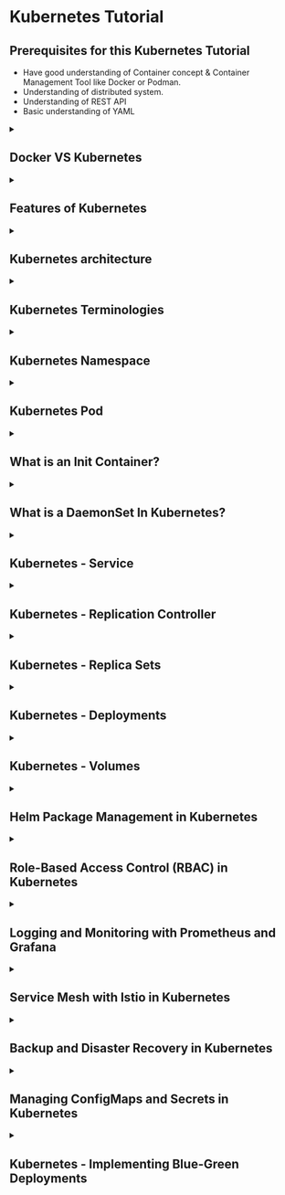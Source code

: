 # Kubernetes Tutorial

## Prerequisites for this Kubernetes Tutorial

- Have good understanding of Container concept & Container Management Tool like Docker or Podman.
- Understanding of distributed system.
- Understanding of REST API
- Basic understanding of YAML

<details>
<summary> 
 
 ## Docker VS Kubernetes
 </summary><br>

 - Docker is containerization platform, whereas Kubernetes is container orchestration platform.
 - Containers are **Ephermal(Short lived)** in nature. If the container 1 takes all the resources of the host VM, nth container may not get the sufficient memory and may die.

   ![docker-on-host-vm](https://github.com/srirymec/devops-sre-learning/blob/main/kubernetes/images/docker1.jpg)

| Topic              | Docker                                                                                     | Kubernetes                                                                                  |
|--------------------|--------------------------------------------------------------------------------------------|---------------------------------------------------------------------------------------------|
| **Function**        | Docker is a tool that packages applications into containers for consistent behavior.       | Kubernetes automates the deployment, scaling, and management of containerized applications.  |
| **Key Features**    | - **Containerization**: Packages apps into standardized units.                            | - **Container Orchestration**: Manages containers across multiple machines.                 |
|                    | - **Portability**: Containers run on any system with Docker support.                        | - **Scaling**: Dynamically adjusts resources based on demand.                               |
|                    | - **Resource Efficiency**: Containers share the host OS kernel.                            | - **Self-Healing**: Automatically restarts failed containers and redeploys them.             |
|                    | - **Development Focus**: Tools for building, testing, and deploying containers.            | - **Automation**: Automates operational tasks like deployment and scaling.                  |
| **When to Use**     | Ideal for developing, testing, and deploying individual applications or services.         | Best for complex, large-scale applications with many containers and high availability needs. |
| **Scope**           | Focuses on individual containers and their development.                                    | Focuses on orchestrating and managing clusters of containers.                               |
| **Complexity**      | Simpler to set up and use, focused on single-container applications.                       | More complex, requires knowledge of container orchestration and cluster management.        |
| **Use Cases**       | Used for developing and testing applications.                                              | Used for deploying and managing applications in production, especially at scale.            |


</details>

<details>
<summary> 
 
 ## Features of Kubernetes
 </summary><br>
 
According to the Kubernetes.io website, Features of Kubernetes are:
- **Automated rollouts and rollbacks:** Kubernetes progressively rolls out changes to your application or its 
configuration, while monitoring application health to ensure it doesn't kill all your instances at the same time. If 
something goes wrong, Kubernetes will rollback the change for you. Take advantage of a growing ecosystem of 
deployment solutions.
- **Service discovery and load balancing:** No need to modify your application to use an unfamiliar service discovery 
mechanism. Kubernetes gives Pods their own IP addresses and a single DNS name for a set of Pods and can loadbalance across them.
- **Storage orchestration:** Automatically mount the storage system of your choice, whether from local storage, a public 
cloud provider such as AWS or GCP, or a network storage system such as NFS, iSCSI, Ceph, Cinder.
- **Self-healing:** Restarts containers that fail, replaces and reschedules containers when nodes die, kills containers that 
don't respond to your user-defined health check, and doesn't advertise them to clients until they are ready to serve.
Secret and configuration management: Deploy and update secrets and application configuration without 
rebuilding your image and without exposing secrets in your stack configuration.
- **Automatic bin packing:** Automatically places containers based on their resource requirements and other 
constraints, while not sacrificing availability. Mix critical and best-effort workloads in order to drive up utilization and 
save even more resources.
- **Batch execution:** In addition to services, Kubernetes can manage your batch and CI workloads, replacing containers 
that fail, if desired.
- **Horizontal scaling:** Scale your application up and down with a simple command, with a UI, or automatically based 
on CPU usage.
- **IPv4/IPv6 dual-stack:** Allocation of IPv4 and IPv6 addresses to Pods and Services
- **Designed for extensibility:** Add features to your Kubernetes cluster without changing upstream source code.

</details>

<details>
<summary> 
 
 ## Kubernetes architecture
 </summary><br>

**K8 Cluster Components**

![k8-cluster-components](https://github.com/srirymec/devops-sre-learning/blob/main/kubernetes/images/K8s-cluster-components.jpg)

**K8 Architecture**

![k8-architecture](https://github.com/srirymec/devops-sre-learning/blob/main/kubernetes/images/K8s-Architecture.jpg)

A Kubernetes cluster consists of a **control plane** plus a set of worker machines, called **nodes**, that run containerized applications. Every cluster needs at least one worker node in order to run Pods.

The worker node(s) host the Pods that are the components of the application workload. The control plane manages the worker nodes and the Pods in the cluster. In production environments, the control plane usually runs across multiple computers and a cluster usually runs multiple nodes, providing fault-tolerance and high availability.

- ***Control plane components***

  - **kube-apiserver:**
    The API server is a component of the Kubernetes control plane that exposes the Kubernetes API.

  - **etcd:**
    Consistent and highly-available key value store used as Kubernetes' backing store for all cluster data.

  - **kube-scheduler:**
    Control plane component that watches for newly created Pods with no assigned node, and selects a node for them to run on.

  - **kube-controller-manager:**
    Control plane component that runs controller processes.
    
    There are many different types of controllers. Some examples of them are:

    - **Node controller:** Responsible for noticing and responding when nodes go down.
    - **Job controller:** Watches for Job objects that represent one-off tasks, then creates Pods to run those tasks to completion.
    - **EndpointSlice controller:** Populates EndpointSlice objects (to provide a link between Services and Pods).
    - **ServiceAccount controller:** Create default ServiceAccounts for new namespaces.

  - **cloud-controller-manager:**

    A Kubernetes control plane component that embeds cloud-specific control logic. The cloud controller manager lets you link your cluster into your cloud provider's API,      and separates out the components that interact with that cloud platform from components that only interact with your cluster.


- ***Node components***

  - **kubelet:**

    An agent that runs on each node in the cluster. It makes sure that containers are running in a Pod.

  - **kube-proxy (optional):**

     kube-proxy is a network proxy that runs on each node in your cluster, implementing part of the Kubernetes Service concept.

  - **Container runtime:**

     A fundamental component that empowers Kubernetes to run containers effectively. Kubernetes supports container runtimes such as containerd, CRI-O, and any other             implementation of the Kubernetes CRI (Container Runtime Interface).

</details>

<details>
<summary> 
 
 ## Kubernetes Terminologies
 </summary><br>

Kubernetes’ Terminology: Terminology which helps to understand each objects in Kubernetes cluster to 
deploy and manage containers.

- **Service:** The Service operator requests existing IP addresses and information from the endpoint operator and will 
manages network connectivity based on labels. A Service is used to communicate between pods, namespaces, and outside 
the cluster.
- **Endpoints:** An endpoint is a resource that gets IP addresses of one or more pods dynamically assigned to it, along with a 
port.
- **Labels:** To easily manage thousands of Pods across of many nodes could be difficult. To make management easier, we can 
use labels, arbitrary string which becomes part of the objects metadata. These can then be used when checking or changing 
the state of objects.
- **Taints:** Nodes can have taints to discourage or stop pods to be assigned or placed on that node. 
- **Toleration:** Tolerations allow the scheduler to schedule pods with matching taints. Tolerations allow scheduling but 
don't guarantee scheduling: the scheduler also evaluates other parameters as part of its function. Taints and tolerations 
work together to ensure that pods are not scheduled onto inappropriate nodes.
- **Affinity:** In Kubernetes, affinity is a set of rules that give hints to the scheduler about where to place pods.
- **Annotation:** A key-value pair that is used to attach arbitrary non-identifying metadata to objects.
- **cgroup (control group):** A group of Linux processes with optional resource isolation, accounting and limits.
cgroup is a Linux kernel feature that limits, accounts for, and isolates the resource usage (CPU, memory, disk I/O, network)
for a collection of processes.
- **Cluster:** A set of worker machines, called nodes, that run containerized applications. Every cluster has at least one worker 
node.
- **DaemonSet:** Ensures a copy of a Pod is running across a set of nodes in a cluster. Used to deploy system daemons such as 
log collectors and monitoring agents that typically must run on every Node.
- **Ephemeral Container:** A Container type that you can temporarily run inside a Pod. If you want to investigate a Pod 
that's running with problems, you can add an ephemeral container to that Pod and carry out diagnostics. Ephemeral 
containers have no resource or scheduling guarantees, and you should not use them to run any part of the workload itself.
- **Init Container:** One or more initialization containers that must run to completion before any app containers run. 
Initialization (init) containers are like regular app containers, with one difference: init containers must run to completion 
before any app containers can start. Init containers run in series: each init container must run to completion before the 
next init container begins.
- **Kubectl:** Command line tool for communicating with a Kubernetes cluster's control plane, using the Kubernetes API. You 
can use kubectl to create, inspect, update, and delete Kubernetes objects.
- **LimitRange:** Provides constraints to limit resource consumption per Containers or Pods in a namespace. LimitRange
limits the quantity of objects that can be created by type, as well as the amount of compute resources that may be 
requested/consumed by individual Containers or Pods in a namespace.
- **Logging:** Logs are the list of events that are logged by cluster or application. Application and systems logs can help you 
understand what is happening inside your cluster. The logs are particularly useful for debugging problems and monitoring 
cluster activity.
- **Namespace:** An abstraction used by Kubernetes to support isolation of groups of resources within a single cluster. 
Namespaces are used to organize objects in a cluster and provide a way to divide cluster resources. Names of resources 
need to be unique within a namespace, but not across namespaces. Namespace-based scoping is applicable only for 
namespaced objects (e.g., Deployments, Services, etc) and not for cluster-wide objects (e.g., StorageClass, Nodes, 
PersistentVolumes, etc).
- **Node:** A node is a worker machine in Kubernetes. A worker node may be a VM or physical machine, depending on the 
cluster. It has local daemons or services necessary to run Pods and is managed by the control plane. 
- **RBAC (Role-Based Access Control):** Manages authorization decisions, allowing admins to dynamically configure 
access policies through the Kubernetes API. RBAC utilizes roles, which contain permission rules, and role bindings, which 
grant the permissions defined in a role to a set of users.
 </details>

<details>
<summary> 
 
## Kubernetes Namespace
</summary><br>

Namespace provides an additional qualification to a resource name. This is helpful when multiple teams are using the same cluster and there is a potential of name collision. It can be as a virtual wall between multiple clusters.

Following are some of the important functionalities of a Namespace in Kubernetes −

- Namespaces help pod-to-pod communication using the same namespace.

- Namespaces are virtual clusters that can sit on top of the same physical cluster.

- They provide logical separation between the teams and their environments.

### Create a Namespace

`kubectl create f namespace.yml `

### Using Namespace in Service - Example

```
apiVersion: v1
kind: Service
metadata:
   name: elasticsearch
   namespace: elk
   labels:
      component: elasticsearch
spec:
   type: LoadBalancer
   selector:
      component: elasticsearch
   ports:
   - name: http
      port: 9200
      protocol: TCP
   - name: transport
      port: 9300
      protocol: TCP
```
</details>

<details>
<summary> 
 
## Kubernetes Pod
</summary><br>

- Pods are the **smallest deployable units** in Kubernetes.
- Pods are **ephemeral** in nature; they can be created, deleted, and updated.
- A pod can have **more than one container**; there is no limit to how many containers you can run inside a pod.
- Each pod gets a **unique IP address.**
- Pods communicate with each other using the IP address.
- Containers inside a pod connect using **localhost** on different ports.
- Containers running inside a pod should have different port numbers to avoid port clashes.
- You can set CPU and memory resources for each container running inside the pod.
- Containers inside a pod **share the same volume mount.**
- All the containers inside a pod are scheduled on the same node; It cannot span multiple nodes.
- If there is more than one container, during the pod startup all the main containers start in parallel. Whereas the init containers inside the pod run in sequence.

![k8-pod](https://github.com/srirymec/devops-sre-learning/blob/main/kubernetes/images/k8-pod.PNG)

**Containers inside the Kubernetes pod share the following,**

- **Network namespace** - All containers inside a pod communicate via localhost.
- **IPC namespace** - All containers use a shared interprocess communication namespace.
- **UTS namespace** - All containers share the same hostname.

**What is not shared between containers inside a pod?**

- By default, the **PID namespace** is not shared however kubernetes provide options to enable process sharing between containers inside the pod using `shareProcessNamespace` Option.
- The mount namespace is not shared between containers. Each container has its own private filesystem and directories. However, the **pod mount volumes** are shared between containers.
 
### Kubernetes Pod YAML (Object Definition)

Here is an example Pod YAML that creates an Nginx web server pod. This YAML is nothing but a declarative desired state of a pod.

```
apiVersion: v1
kind: Pod
metadata:
  name: web-server-pod
  labels:
    app: web-server
    environment: production
  annotations:
    description: This pod runs the web server
spec:
  containers:
  - name: web-server
    image: nginx:latest
    ports:
    - containerPort: 80
```

Let's take a look at the Kubernetes pod object.

| Parameter   | Description |
|-------------|-------------|
| `apiVersion` | The API version of the pod. In our case, it's `v1`. |
| `kind`       | Kind of the object. It's `Pod`. |
| `metadata`   | Metadata is used to uniquely identify and describe the pod:<br>• **labels** – Set of key-value pairs to represent the pod. This is similar to tagging in cloud environments. Every object must be labeled with standard labels. It helps in grouping the objects.<br>• **name** – Name of the pod.<br>• **namespace** – Namespace for the pod.<br>• **annotations** – Additional data in key-value format. |
| `spec`       | Under the `spec` section, we declare the desired state of the pod. These are the specifications of the containers we want to run inside the pod. |
| `containers` | Under `containers`, we declare the desired state of the containers inside the pod: the container image, exposed port, etc. |

### Creating the Pod

Create a file named `nginx.yaml` with the following contents.

```
apiVersion: v1
kind: Pod
metadata:
  name: web-server-pod
  labels:
    app: web-server
    environment: production
  annotations:
    description: This pod runs the web server
spec:
  containers:
  - name: web-server
    image: nginx:1.14.2
    ports:
    - containerPort: 80
```

Now, to deploy the manifest, you need to execute the following kubectl command with the file name.

`kubectl create -f nginx.yaml`

Once the pod is deployed you will see the pod **Running** status as shown below. In our example, we have only one container inside the pod. So it shows `1/1` ready and running.

![k8-pod-1](https://github.com/srirymec/devops-sre-learning/blob/main/kubernetes/images/k8-pod-1.PNG)
 
### Describe a Pod

If you want to know all the **details of the running pod**, you can describe the pod using kubectl.

`kubectl describe pod web-server-pod`

In the following output, you can see all the details about the pod. Its IP address, namespace, container details, QoS class, etc.

![k8-pod-2](https://github.com/srirymec/devops-sre-learning/blob/main/kubernetes/images/k8-pod-2.PNG)
 
### Access Pod Shell

There are many use cases where you need terminal access to the pod. One main use case is debugging and troubleshooting.

You can access the shell of web-server-pod using the following command.

`kubectl exec -it web-server-pod -- /bin/sh`

In the following output, I am executing whoami command inside the pod.

![k8-pod-3](https://github.com/srirymec/devops-sre-learning/blob/main/kubernetes/images/k8-pod-3.PNG)
 
### Pod Lifecycle

Following are the pod lifecycle phases.

- **1. Pending:** It means the pod creation request is successful, however, the scheduling is in process. For example, it is in the process of downloading the container image.
- **2. Running:** The pod is successfully running and operating as expected. For example, the pod is service client requests.
- **3. Succeeded:** All containers inside the pod have been successfully terminated. For example, the successful completion of a CronJob object.
- **4. Failed:** All pods are terminated but at least one container has terminated in failure. For example, the application running inside the pod is unable to start due to a config issue and the container exits with a non-zero exit code.
- **5. Unknown:** Unknown status of the pod. For example, the cluster is unable to monitor the status of the pod.
 
### Pod Associated Objects

When it comes to running applications on Kubernetes, we don't run an individual pod. Because Kubernetes is all about **scaling and maintaining** the availability of pods.
Kubernetes has different types of objects associated with pods for different use cases.

The following are important pod-associated objects.

- **1. Replicaset:** To maintain a stable set of Pods replicas running at any given time.
- **2. Deployment:** To run stateless applications like web servers, APIs, etc
- **3. StatefulSets:** To run stateful applications like distributed databases.
- **4. Daemonsets:** To run agents on all the Kubernetes nodes.
- **5. Jobs:** For batch processing
- **6. CronJobs:** Scheduled Jobs

</details>

<details>
<summary> 
 
## What is an Init Container?
</summary><br>

- Init Containers are containers that **start and run to completion** before starting the main containers in the pod. It acts as a preparatory step, allowing us to perform initialization tasks, configure prerequisites, or configure dependencies required by the application in the main containers.

 ![init-container-1](https://github.com/srirymec/devops-sre-learning/blob/main/kubernetes/images/init-container-1.PNG)

 - Let's say we have an application that needs a secret to connect to an API. You can't hardcode this secret into the application or use Kubernetes secrets due to compliance reasons. In this case, **you can use an init container** to fetch the secret from a secret management service like Vault or AWS Secrets Manager and write it to a location in the pod where the application container can access it.

 ![init-container-2](https://github.com/srirymec/devops-sre-learning/blob/main/kubernetes/images/init-container-2.PNG)

- This way when the application pod starts, it will have access to the secret to connect to the API.

- To put it simply, init containers can ensure your applications are always properly configured and initialized before they are started.

</details>
<details>
<summary> 
 
## What is a DaemonSet In Kubernetes?
</summary><br>

- The DaemonSet object is designed to **ensure that a single pod runs on each worker node**. This means you cannot scale daemonset pods in a node. And for some reason, if the daemonset pod gets deleted from the node, the daemonset controller creates it again.

- Let's look at an example. If there are 500 worker nodes and you deploy a daemonset, the daemonset controller will run one pod per worker node by default. That is a total of 500 pods. However, using **nodeSelector, nodeAffinity, Taints, and Tolerations**, you can restrict the daemonset to run on specific nodes.

- For example, in a cluster of 100 worker nodes, one might have 20 worker nodes labeled GPU enabled to run batch workloads. And you should run a pod on those 20 worker nodes. In this case, you can deploy the pod as a Daemonset using a node selector. We will look at it practically later in this guide.

- Another example is that you have a specific number of worker nodes dedicated to platform tools (ingress, monitoring, logging, etc.) and want to run Daemonset related to platform tools only on the nodes labeled as platform tools. In this case, you can use the nodeSelector to run the daemonset pods only on the worker nodes dedicated to platform tooling.

### Kubernetes DaemonSet Use Cases

- **Cluster Log Collection:** Running a log collector on every node to centralize Kubernetes logging data. Eg:   fluentd , logstash, fluentbit
- **Cluster Monitoring:** Deploy monitoring agents, such as Prometheus Node Exporter, on every node in the cluster to collect and expose node-level metrics. This way prometheus gets all the required worker node metrics.
- **Security and Compliance:** Running CIS Benchmarks on every node using tools like kube-bench. Also deploy security agents, such as intrusion detection systems or vulnerability scanners, on specific nodes that require additional security measures. For example, nodes that handle PCI, and PII-compliant data.
- **Storage Provisioning:** Running a storage plugin on every node to provide a shared storage system to the entire cluster.
- **Network Management:** Running a network plugin or firewall on every node to ensure consistent network policy enforcement. For example, the Calico CNI plugin runs as Daemonset on all the nodes.

### DaemonSet Example

Like other Kubernetes objects, `DaemonSet` also gets configured by using YAML files.

```
apiVersion: apps/v1
kind: DaemonSet
metadata:
  name: fluentd
  namespace: logging
  labels:
    app: fluentd-logging
spec:
  selector:
    matchLabels:
      name: fluentd
  template:
    metadata:
      labels:
        name: fluentd
    spec:
      containers:
      - name: fluentd-elasticsearch
        image: quay.io/fluentd_elasticsearch/fluentd:v2.5.2
        resources:
          limits:
            memory: 200Mi
          requests:
            cpu: 100m
            memory: 200Mi
        volumeMounts:
        - name: varlog
          mountPath: /var/log
      terminationGracePeriodSeconds: 30
      volumes:
      - name: varlog
        hostPath:
          path: /var/log
```

Let's understand the manifest file.

- **`apiVersion`:** `apps/v1` for `DaemonSet`
- **`kind`:** `DaemonSet` such as Pod, Deployment, and Service
- **`metadata`:** Put the name of the `DaemonSet`, mention namespace, annotations, and labels. In our case `DaemonSet's` name is fluentd.
- **`spec.selector`:** The selector for the pods is managed by the `DaemonSet`. This value must be a label specified in the pod template. This value is immutable.
- **`spec.template`:** This is a required field that specifies a pod template for the `DaemonSet` to use. Along with all the required fields for containers. It has everything of pod schema except `apiVersion` and `kind`.

</details>


<details>
<summary> 
 
## Kubernetes - Service
</summary><br>

A service can be defined as a logical set of pods. It can be defined as an abstraction on the top of the pod which provides a single IP address and DNS name by which pods can be accessed.

### Example service yaml

```
apiVersion: v1
kind: Service
metadata:
   name: appname
   labels:
      k8s-app: appname
spec:
   type: NodePort
   ports:
   - port: 8080
      nodePort: 31999
      name: omninginx
   selector:
      k8s-app: appname
      component: nginx
      env: env_name
```
</details>

<details>
<summary> 
 
## Kubernetes - Replication Controller
</summary><br>

Replication Controller is one of the key features of Kubernetes, which is responsible for managing the pod lifecycle. It is responsible for making sure that the specified number of pod replicas are running at any point of time. 

```
apiVersion: v1
kind: ReplicationController --------------------------> 1
metadata:
   name: Tomcat-ReplicationController --------------------------> 2
spec:
   replicas: 3 ------------------------> 3
   template:
      metadata:
         name: Tomcat-ReplicationController
      labels:
         app: App
         component: neo4j
      spec:
         containers:
         - name: Tomcat- -----------------------> 4
         image: tomcat: 8.0
         ports:
            - containerPort: 7474 ------------------------> 5
```

- **1. Kind: ReplicationController** → In the above code, we have defined the kind as replication controller which tells the kubectl that the yaml file is going to be used for creating the replication controller.

- **2. name: Tomcat-ReplicationController** → This helps in identifying the name with which the replication controller will be created. If we run the kubctl, get rc < Tomcat-ReplicationController > it will show the replication controller details.

- **3. replicas: 3** → This helps the replication controller to understand that it needs to maintain three replicas of a pod at any point of time in the pod lifecycle.

- **4. name: Tomcat** → In the spec section, we have defined the name as tomcat which will tell the replication controller that the container present inside the pods is tomcat.

- **5. containerPort: 7474** → It helps in making sure that all the nodes in the cluster where the pod is running the container inside the pod will be exposed on the same port 7474.

</details>

<details>
<summary> 
 
## Kubernetes - Replica Sets
</summary><br>

- Replica Set ensures how many replica of pod should be running. It can be considered as a replacement of replication controller. 
- The key difference between the replica set and the replication controller is, the replication controller only supports equality-based selector whereas the replica set supports set-based selector.

```
apiVersion: extensions/v1beta1 --------------------->1
kind: ReplicaSet --------------------------> 2
metadata:
   name: Tomcat-ReplicaSet
spec:
   replicas: 3
   selector:
      matchLables:
         tier: Backend ------------------> 3
      matchExpression:
{ key: tier, operation: In, values: [Backend]} --------------> 4
template:
   metadata:
      lables:
         app: Tomcat-ReplicaSet
         tier: Backend
      labels:
         app: App
         component: neo4j
   spec:
      containers:
      - name: Tomcat
      image: tomcat: 8.0
      ports:
      - containerPort: 7474
```

- **1. apiVersion: extensions/v1beta1** → In the above code, the API version is the advanced beta version of Kubernetes which supports the concept of replica set.

- **2. kind: ReplicaSet** → We have defined the kind as the replica set which helps kubectl to understand that the file is used to create a replica set.

- **3. tier: Backend** → We have defined the label tier as backend which creates a matching selector.

- **4. {key: tier, operation: In, values: [Backend]}** → This will help matchExpression to understand the matching condition we have defined and in the operation which is used by **matchlabel** to find details.

</details>

<details>
<summary> 
 
## Kubernetes - Deployments
</summary><br>

- A Deployment provides declarative updates for Pods and ReplicaSets.
- You describe a desired state in a Deployment, and the Deployment Controller changes the actual state to the desired state at a controlled rate. 

### Changing the Deployment

- **Updating** − The user can update the ongoing deployment before it is completed. In this, the existing deployment will be settled and new deployment will be created.

- **Deleting** − The user can pause/cancel the deployment by deleting it before it is completed. Recreating the same deployment will resume it.

- **Rollback** − We can roll back the deployment or the deployment in progress. The user can create or update the deployment by using **DeploymentSpec.PodTemplateSpec = oldRC.PodTemplateSpec**.


### Example deployment yaml

```
apiVersion: extensions/v1beta1
kind: Deployment
metadata:
   name: Tomcat-ReplicaSet
spec:
   replicas: 3
   template:
      metadata:
         lables:
            app: Tomcat-ReplicaSet
            tier: Backend
   spec:
      containers:
         - name: Tomcatimage:
            tomcat: 8.0
            ports:
               - containerPort: 7474
```

### Create Deployment

`kubectl create f Deployment.yaml -record`

```
deployment "Deployment" created Successfully.
```

### Fetch the Deployment

`kubectl get deployments`

```
NAME           DESIRED     CURRENT     UP-TO-DATE     AVILABLE    AGE
Deployment        3           3           3              3        20s
```

### Check the Status of Deployment

`kubectl rollout status deployment/Deployment`

### Updating the Deployment

`kubectl set image deployment/Deployment tomcat=tomcat:6.0`

### Rolling Back to Previous Deployment

`kubectl rollout undo deployment/Deployment to-revision=2`

</details>

<details>
<summary> 
 
## Kubernetes - Volumes
</summary><br>

In Kubernetes, a volume can be thought of as a directory which is accessible to the containers in a pod.

### Persistent Volume and Persistent Volume Claim

- **Persistent Volume (PV)** − Its a piece of network storage that has been provisioned by the administrator. Its a resource in the cluster which is independent of any individual pod that uses the PV.

- **Persistent Volume Claim (PVC)** − The storage requested by Kubernetes for its pods is known as PVC. The user does not need to know the underlying provisioning. The claims must be created in the same namespace where the pod is created.

### Creating Persistent Volume

```
kind: PersistentVolume ---------> 1
apiVersion: v1
metadata:
   name: pv0001 ------------------> 2
   labels:
      type: local
spec:
   capacity: -----------------------> 3
      storage: 10Gi ----------------------> 4
   accessModes:
      - ReadWriteOnce -------------------> 5
      hostPath:
         path: "/tmp/data01" --------------------------> 6
```

In the above code, we have defined −

- **kind: PersistentVolume** → We have defined the kind as PersistentVolume which tells kubernetes that the yaml file being used is to create the Persistent Volume.
- **name: pv0001** → Name of PersistentVolume that we are creating.
- **capacity:** → This spec will define the capacity of PV that we are trying to create.
- **storage: 10Gi** → This tells the underlying infrastructure that we are trying to claim 10Gi space on the defined path.
- **ReadWriteOnce** → This tells the access rights of the volume that we are creating.
- **path: "/tmp/data01"** → This definition tells the machine that we are trying to create volume under this path on the underlying infrastructure.

### Creating PV

```
kubectl create f local-01.yaml

persistentvolume "pv0001" created
```

### Checking PV

```
kubectl get pv

NAME        CAPACITY      ACCESSMODES       STATUS       CLAIM      REASON     AGE
pv0001        10Gi            RWO         Available
```

### Describing PV

```
kubectl describe pv pv0001
```

### Creating Persistent Volume Claim

```
kind: PersistentVolumeClaim --------------> 1
apiVersion: v1
metadata:
   name: myclaim-1 --------------------> 2
spec:
   accessModes:
      - ReadWriteOnce ------------------------> 3
   resources:
      requests:
         storage: 3Gi ---------------------> 4
```

In the above code, we have defined −

- **kind: PersistentVolumeClaim** → It instructs the underlying infrastructure that we are trying to claim a specified amount of space.
- **name: myclaim-1** → Name of the claim that we are trying to create.
- **ReadWriteOnce** → This specifies the mode of the claim that we are trying to create.
- **storage: 3Gi** → This will tell kubernetes about the amount of space we are trying to claim.

### Creating PVC

```
kubectl create f myclaim-1

persistentvolumeclaim "myclaim-1" created
```

### Getting Details About PVC

```
kubectl get pvc

NAME        STATUS   VOLUME   CAPACITY   ACCESSMODES   AGE
myclaim-1   Bound    pv0001     10Gi         RWO       7s
```

### Describe PVC

```
kubectl describe pv pv0001
```

### Using PV and PVC with POD

```
kind: Pod
apiVersion: v1
metadata:
   name: mypod
   labels:
      name: frontendhttp
spec:
   containers:
   - name: myfrontend
      image: nginx
      ports:
      - containerPort: 80
         name: "http-server"
      volumeMounts: ----------------------------> 1
      - mountPath: "/usr/share/tomcat/html"
         name: mypd
   volumes: -----------------------> 2
      - name: mypd
         persistentVolumeClaim: ------------------------->3
         claimName: myclaim-1
```

In the above code, we have defined −

- **volumeMounts:** → This is the path in the container on which the mounting will take place.
- **Volume:** → This definition defines the volume definition that we are going to claim.
- **persistentVolumeClaim:** → Under this, we define the volume name which we are going to use in the defined pod.

  
</details>

<details>
<summary> 
 
## Helm Package Management in Kubernetes
</summary><br>



</details>

<details>
<summary> 
 
## Role-Based Access Control (RBAC) in Kubernetes
</summary><br>

**RBAC** is a security mechanism that helps us manage user permissions based on their roles. It ensures that only authorized users can access or modify resources in Kubernetes. It operates on four key components:

- **Role** − Defines what actions can be performed on which resources.
- **RoleBinding** − Assigns a Role to a user or group.
- **ClusterRole** − A Role that applies cluster-wide.
- **ClusterRoleBinding** − Grants ClusterRoles to users or groups.

Without RBAC, any user with access to the cluster can delete pods, modify configurations, or even shut down services. Thats a security nightmare!

With RBAC, we can:

- Restrict access to sensitive data.
- Prevent accidental or malicious actions.
- Organize permissions based on team responsibilities.

### Step 1: Enabling RBAC

RBAC is enabled by default in most modern Kubernetes distributions. To verify its status, run:

`kubectl api-versions | grep rbac.authorization.k8s.io`

If RBAC is enabled, well see the following output:

```
rbac.authorization.k8s.io/v1
```

If not, you can simply enable it in your Kubernetes API server using the **--authorization-mode=RBAC** flag.

### Step 2: Creating a Role

A Role in Kubernetes defines permissions within a specific namespace. Suppose we want to grant our developer team permission to list and get pods in the development namespace.

#### Create the Namespace

Before defining the Role, well first ensure that the development namespace exists:

```
$ kubectl create namespace development

namespace/development created
```

#### Create the Role Definition

**role.yaml**
```
apiVersion: rbac.authorization.k8s.io/v1
kind: Role
metadata:
  namespace: development
  name: developer-role
rules:
- apiGroups: [""]
  resources: ["pods"]
  verbs: ["get", "list"]
```

Apply the role:

```
$ kubectl apply -f role.yaml

role.rbac.authorization.k8s.io/developer-role created

```

### Step 3: Binding a Role to a User

A RoleBinding links a Role to a user or group. Let's assign our developer-role to a user named alice.

**rolebinding.yaml**

```
apiVersion: rbac.authorization.k8s.io/v1
kind: RoleBinding
metadata:
  name: developer-rolebinding
  namespace: development
subjects:
- kind: User
  name: alice
  apiGroup: rbac.authorization.k8s.io
roleRef:
  kind: Role
  name: developer-role
  apiGroup: rbac.authorization.k8s.io
```

Apply the RoleBinding:

```
$ kubectl apply -f rolebinding.yaml

role.rbac.authorization.k8s.io/developer-role created
```

### Step 4: Creating a ClusterRole

If we need a role to apply across all namespaces, we can simply create a ClusterRole instead. For instance, let's allow Alice to view all pods in the cluster.

**clusterrole.yaml**

```
apiVersion: rbac.authorization.k8s.io/v1
kind: ClusterRole
metadata:
  name: cluster-viewer
rules:
- apiGroups: [""]
  resources: ["pods"]
  verbs: ["get", "list"]
```

Apply the ClusterRole:

```
$ kubectl apply -f clusterrole.yaml

clusterrole.rbac.authorization.k8s.io/cluster-viewer created
```

### Step 5: Binding a ClusterRole

Since this role applies cluster-wide, we can use a ClusterRoleBinding to grant Alice these permissions.

**clusterrolebinding.yaml**
```
apiVersion: rbac.authorization.k8s.io/v1
kind: ClusterRoleBinding
metadata:
  name: cluster-viewer-binding
subjects:
- kind: User
  name: alice
  apiGroup: rbac.authorization.k8s.io
roleRef:
  kind: ClusterRole
  name: cluster-viewer
  apiGroup: rbac.authorization.k8s.io
```

Apply the ClusterRoleBinding:

```
$ kubectl apply -f clusterrolebinding.yaml

clusterrolebinding.rbac.authorization.k8s.io/cluster-viewer-binding created
```

Now, Alice can list pods in any namespace.

### Step 6: Verifying RBAC Permissions

To confirm Alice's permissions, use **kubectl auth can-i:**

```
kubectl auth can-i list pods --namespace=development --as=alice
```

If permissions are set correctly, well see the following output:

```
yes
```

If Alice tries an unauthorized action, like deleting a pod:

```
kubectl auth can-i delete pods --namespace=development --as=alice
```

The output will be:

```
no
```

### Step 7: Managing and Auditing RBAC

</details>

<details>
<summary> 
 
## Logging and Monitoring with Prometheus and Grafana
</summary><br>



</details>

<details>
<summary> 
 
## Service Mesh with Istio in Kubernetes
</summary><br>



</details>

<details>
<summary> 
 
## Backup and Disaster Recovery in Kubernetes
</summary><br>



</details>

<details>
<summary> 
 
## Managing ConfigMaps and Secrets in Kubernetes
</summary><br>



</details>

<details>
<summary> 
 
## Kubernetes - Implementing Blue-Green Deployments
</summary><br>



</details>

